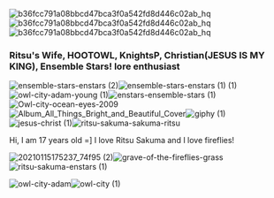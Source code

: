 
![b36fcc791a08bbcd47bca3f0a542fd8d446c02ab_hq](https://github.com/SilverColors/SilverColors/assets/69147413/bf00684b-e9b1-4cd8-b11f-6ea6722ec1df)![b36fcc791a08bbcd47bca3f0a542fd8d446c02ab_hq](https://github.com/SilverColors/SilverColors/assets/69147413/bf00684b-e9b1-4cd8-b11f-6ea6722ec1df)![b36fcc791a08bbcd47bca3f0a542fd8d446c02ab_hq](https://github.com/SilverColors/SilverColors/assets/69147413/bf00684b-e9b1-4cd8-b11f-6ea6722ec1df)



### Ritsu's Wife, HOOTOWL, KnightsP, Christian(JESUS IS MY KING), Ensemble Stars! lore enthusiast

![ensemble-stars-enstars (2)](https://github.com/SilverColors/SilverColors/assets/69147413/2aeef373-95c1-4ce5-b334-2b6bb4caf06b)![ensemble-stars-enstars (1) (1)](https://github.com/SilverColors/SilverColors/assets/69147413/ca0d7d65-37b6-4d00-97e2-257a32444a9a)![owl-city-adam-young (1)](https://github.com/SilverColors/SilverColors/assets/69147413/6a4fcac9-98b1-4af2-80b7-7589486dc4fb)![enstars-ensemble-stars (1)](https://github.com/SilverColors/SilverColors/assets/69147413/c082fd04-3d40-43f7-b6dd-f1bfafc01639)![Owl-city-ocean-eyes-2009](https://github.com/SilverColors/SilverColors/assets/69147413/bb652847-6d7b-4e1a-8244-7c5492fb31d2)![Album_All_Things_Bright_and_Beautiful_Cover](https://github.com/SilverColors/SilverColors/assets/69147413/59f13d01-dba9-4df2-b447-763a013d7892)![giphy (1)](https://github.com/SilverColors/SilverColors/assets/69147413/212e8f2b-6da7-4665-b99d-26a90b5cdb70)![jesus-christ (1)](https://github.com/SilverColors/SilverColors/assets/69147413/c971b17f-aa67-4fe4-9ff8-812894bd41d9)![ritsu-sakuma-sakuma-ritsu](https://github.com/SilverColors/SilverColors/assets/69147413/557f0477-10dc-4b91-b3e8-80e25c19bd95)

Hi, I am 17 years old =] I love Ritsu Sakuma and I love fireflies!

![20210115175237_74f95 (2)](https://github.com/SilverColors/SilverColors/assets/69147413/62fdd110-eb20-4b7d-9387-881fcd4a4ead)![grave-of-the-fireflies-grass](https://github.com/SilverColors/SilverColors/assets/69147413/76b0daa5-32a2-4de0-b493-1cca564f7214)![ritsu-sakuma-enstars (1)](https://github.com/SilverColors/SilverColors/assets/69147413/daee71bf-196a-4a6e-b83d-7c417ea1e25a)











![owl-city-adam](https://github.com/SilverColors/SilverColors/assets/69147413/13548661-3fa7-46dd-ad6e-ff5ba71348d0)![owl-city (1)](https://github.com/SilverColors/SilverColors/assets/69147413/ea0acad8-f361-4d0d-9c50-97d2580b026d)


